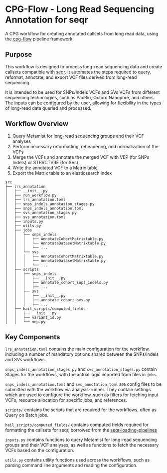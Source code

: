 # CPG-Flow - Long Read Sequencing Annotation for seqr

A CPG workflow for creating annotated callsets from long read data, using the [cpg-flow](https://github.com/populationgenomics/cpg-flow) pipeline framework.

## Purpose

This workflow is designed to process long-read sequencing data and create callsets compatible with [seqr](https://github.com/populationgenomics/seqr). It automates the steps required to query, reformat, annotate, and export VCF files derived from long-read sequencing.

It is intended to be used for SNPs/Indels VCFs and SVs VCFs from different sequencing technologies, such as PacBio, Oxford Nanopore, and others. The inputs can be configured by the user, allowing for flexibility in the types of long-read data queried and processed.

## Workflow Overview

1. Query Metamist for long-read sequencing groups and their VCF analyses
2. Perform necessary reformatting, reheadering, and normalization of the VCFs
3. Merge the VCFs and annotate the merged VCF with VEP (for SNPs Indels) or STRVCTVRE (for SVs)
4. Write the annotated VCF to a Matrix table
5. Export the Matrix table to an elasticsearch index

```commandline
src
├── lrs_annotation
│   ├── __init__.py
│   ├── run_workflow.py
│   ├── lrs_annotation.toml
│   ├── snps_indels_annotation_stages.py
│   ├── snps_indels_annotation.toml
│   ├── svs_annotation_stages.py
│   ├── svs_annotation.toml
│   ├── inputs.py
│   ├── utils.py
│   ├── jobs
│   │   ├── snps_indels
│   │   │   ├── AnnotateCohortMatrixtable.py
│   │   │   └── AnnotateDatasetMatrixtable.py
│   │   │   └── ...
│   │   └── svs
│   │   │   ├── AnnotateCohortMatrixtable.py
│   │   │   └── AnnotateDatasetMatrixtable.py
│   │   │   └── ...
│   ├── scripts
│   │   ├── snps_indels
│   │   │   ├── __init__.py
│   │   │   ├── annotate_cohort_snps_indels.py
│   │   │   ├── ...
│   │   ├── svs
│   │   │   ├── __init__.py
│   │   │   ├── annotate_cohort_svs.py
│   │   │   ├── ...
│   ├── hail_scripts/computed_fields
│   │   ├── __init__.py
│   │   ├── variant_id.py
│   │   └── vep.py
```

## Key Components

`lrs_annotation.toml` contains the main configuration for the workflow, including a number of mandatory options shared between the SNPs/Indels and SVs workflows.

`snps_indels_annotation_stages.py` and `svs_annotation_stages.py` contain Stages for the workflows, with the actual logic imported from files in `jobs`.

`snps_indels_annotation.toml` and `svs_annotation.toml` are config files to be submitted with the workflow via analysis-runner. They contain settings which are used to configure the workflow, such as filters for fetching input VCFs, resource allocation for specific jobs, and references.

`scripts/` contains the scripts that are required for the workflows, often as Query on Batch jobs.

`hail_scripts/computed_fields/` contains computed fields required for formatting the callsets for seqr, borrowed from the [seqr-loading-pipelines](https://github.com/broadinstitute/seqr-loading-pipelines/tree/master/hail_scripts/computed_fields)

`inputs.py` contains functions to query Metamist for long-read sequencing groups and their VCF analyses, as well as functions to fetch the necessary VCFs based on the configuration.

`utils.py` contains utility functions used across the workflows, such as parsing command line arguments and reading the configuration.
